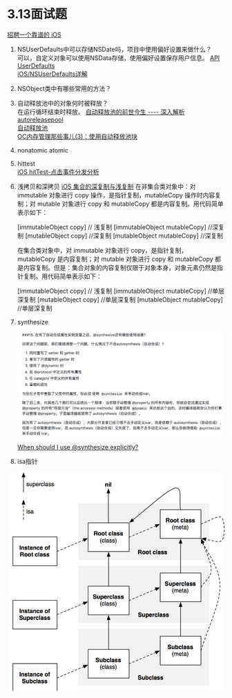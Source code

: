 # 3.13面试题

[招聘一个靠谱的 iOS](http://blog.sunnyxx.com/2015/07/04/ios-interview/)

1. NSUserDefaults中可以存储NSDate吗，项目中使用偏好设置来做什么？  
	可以，自定义对象可以使用NSData存储，使用偏好设置保存用户信息。
	[API User​Defaults](https://developer.apple.com/reference/foundation/userdefaults)  
	[iOS/NSUserDefaults详解](http://www.jianshu.com/p/459c15cf6ce2)
2. NSObject类中有哪些常用的方法？
3. 自动释放池中的对象何时被释放？  
	在运行循环结束时释放。
	[自动释放池的前世今生 ---- 深入解析 autoreleasepool](http://draveness.me/autoreleasepool/)  
	[自动释放池](https://oflyme12.gitbooks.io/iosnote/content/autoreleasepool.html)  
	[OC内存管理那些事儿(3)：使用自动释放池块](http://matrixzk.github.io/blog/20141113/memory-management-3-autoreleasePool/)
4. nonatomic atomic  
5. hittest  
	[iOS hitTest-点击事件分发分析](http://www.hmttommy.com/2015/05/25/iOS-hitTest/)
6. 浅拷贝和深拷贝
	[iOS 集合的深复制与浅复制](https://www.zybuluo.com/MicroCai/note/50592)
	在非集合类对象中：对 immutable 对象进行 copy 操作，是指针复制，mutableCopy 操作时内容复制；对 mutable 对象进行 copy 和 mutableCopy 都是内容复制。用代码简单表示如下：
	
	[immutableObject copy] // 浅复制
	[immutableObject mutableCopy] //深复制
	[mutableObject copy] //深复制
	[mutableObject mutableCopy] //深复制

	在集合类对象中，对 immutable 对象进行 copy，是指针复制， mutableCopy 是内容复制；对 mutable 对象进行 copy 和 mutableCopy 都是内容复制。但是：集合对象的内容复制仅限于对象本身，对象元素仍然是指针复制。用代码简单表示如下：

	[immutableObject copy] // 浅复制
	[immutableObject mutableCopy] //单层深复制
	[mutableObject copy] //单层深复制
	[mutableObject mutableCopy] //单层深复制

7. synthesize
	
	![屏幕快照 2017-03-20 下午3.45.22](media/%E5%B1%8F%E5%B9%95%E5%BF%AB%E7%85%A7%202017-03-20%20%E4%B8%8B%E5%8D%883.45.22.png)


	[When should I use @synthesize explicitly?](http://stackoverflow.com/questions/19784454/when-should-i-use-synthesize-explicitly/19821816#19821816)

8. isa指针

![687474703a2f2f692e696d6775722e636f6d2f7736747a46787a2e706e67](media/687474703a2f2f692e696d6775722e636f6d2f7736747a46787a2e706e67.png)


